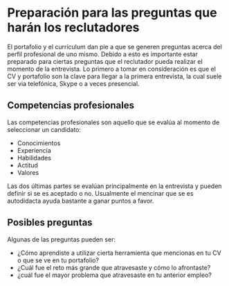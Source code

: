 # Preparación para las preguntas que harán los reclutadores

El portafolio y el currículum dan pie a que se generen preguntas acerca del perfil profesional de uno mismo. Debido a esto es importante estar preparado para ciertas preguntas que el reclutador pueda realizar el momento de la entrevista. Lo primero a tomar en consideración es que el CV y portafolio son la clave para llegar a la primera entrevista, la cual suele ser via telefónica, Skype o a veces presencial.

## Competencias profesionales

Las competencias profesionales son aquello que se evalúa al momento de seleccionar un candidato:

- Conocimientos
- Experiencia
- Habilidades
- Actitud
- Valores

Las dos últimas partes se evalúan principalmente en la entrevista y pueden definir si se es aceptado o no. Usualmente el mencinar que se es autodidacta ayuda bastante a ganar puntos a favor.

## Posibles preguntas

Algunas de las preguntas pueden ser:

- ¿Cómo aprendiste a utilizar cierta herramienta que mencionas en tu CV o que se ve en tu portafolio?
- ¿Cuál fue el reto más grande que atravesaste y cómo lo afrontaste?
- ¿cuál fue el mayor problema que atravesaste en tu anterior empleo?
